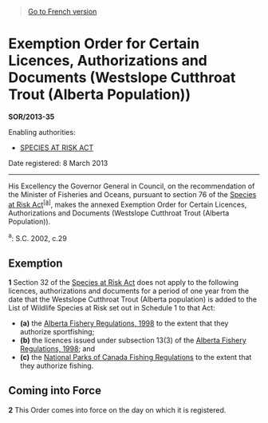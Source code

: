 > [Go to French version](/fr/Règlements/Décrets,%20ordonnances%20et%20règlements%20statutaires/2013/35.md)

# Exemption Order for Certain Licences, Authorizations and Documents (Westslope Cutthroat Trout (Alberta Population))

**SOR/2013-35**

Enabling authorities: 
- [SPECIES AT RISK ACT](/en/Acts/Statutes%20of%20Canada/2002/c.%2029.md)

Date registered: 8 March 2013

----------

His Excellency the Governor General in Council, on the recommendation of the Minister of Fisheries and Oceans, pursuant to section 76 of the [Species at Risk Act](/en/Acts/Statutes%20of%20Canada/2002/c.%2029.md)<sup><a href='#fn_81000-2-1571-E-GC2_hq_13832'>[a]</a></sup>, makes the annexed Exemption Order for Certain Licences, Authorizations and Documents (Westslope Cutthroat Trout (Alberta Population)).

<a name='fn_81000-2-1571-E-GC2_hq_13832'><sup>a</sup></a>: S.C. 2002, c.29<br />




## Exemption


**1** Section 32 of the [Species at Risk Act](/en/Acts/Statutes%20of%20Canada/2002/c.%2029.md) does not apply to the following licences, authorizations and documents for a period of one year from the date that the Westslope Cutthroat Trout (Alberta population) is added to the List of Wildlife Species at Risk set out in Schedule 1 to that Act:
- **(a)** the [Alberta Fishery Regulations, 1998](/en/Regulations/Statutory%20Orders%20and%20Regulations/98/246.md) to the extent that they authorize sportfishing;
- **(b)** the licences issued under subsection 13(3) of the [Alberta Fishery Regulations, 1998](/en/Regulations/Statutory%20Orders%20and%20Regulations/98/246.md); and
- **(c)** the [National Parks of Canada Fishing Regulations](/en/Regulations/Consolidated%20Regulations%20of%20Canada/1101-1200/C.R.C.,%20c.%201120.md) to the extent that they authorize fishing.




## Coming into Force


**2** This Order comes into force on the day on which it is registered.


